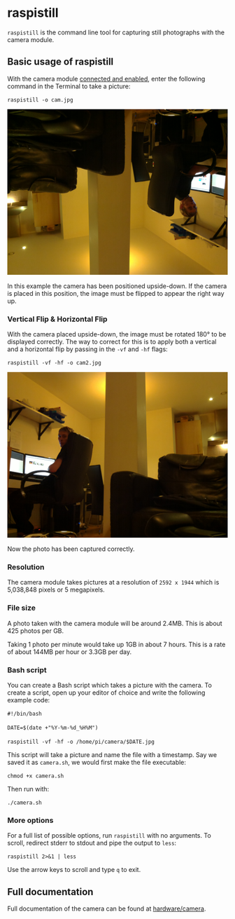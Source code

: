 # raspistill

`raspistill` is the command line tool for capturing still photographs with the camera module.

## Basic usage of raspistill

With the camera module [connected and enabled](../README.md), enter the following command in the Terminal to take a picture:

```
raspistill -o cam.jpg
```

![](images/cam.jpg)

In this example the camera has been positioned upside-down. If the camera is placed in this position, the image must be flipped to appear the right way up.

### Vertical Flip & Horizontal Flip

With the camera placed upside-down, the image must be rotated 180° to be displayed correctly. The way to correct for this is to apply both a vertical and a horizontal flip by passing in the `-vf` and `-hf` flags:

```
raspistill -vf -hf -o cam2.jpg
```

![](images/cam2.jpg)

Now the photo has been captured correctly.

### Resolution

The camera module takes pictures at a resolution of `2592 x 1944` which is 5,038,848 pixels or 5 megapixels.

### File size

A photo taken with the camera module will be around 2.4MB. This is about 425 photos per GB.

Taking 1 photo per minute would take up 1GB in about 7 hours. This is a rate of about 144MB per hour or 3.3GB per day.

### Bash script

You can create a Bash script which takes a picture with the camera. To create a script, open up your editor of choice and write the following example code:

```
#!/bin/bash

DATE=$(date +"%Y-%m-%d_%H%M")

raspistill -vf -hf -o /home/pi/camera/$DATE.jpg
```

This script will take a picture and name the file with a timestamp. Say we saved it as `camera.sh`, we would first make the file executable:

```
chmod +x camera.sh
```

Then run with:

```
./camera.sh
```

### More options

For a full list of possible options, run `raspistill` with no arguments. To scroll, redirect stderr to stdout and pipe the output to `less`:

```
raspistill 2>&1 | less
```

Use the arrow keys to scroll and type `q` to exit.

## Full documentation

Full documentation of the camera can be found at [hardware/camera](../../../hardware/camera.md).
